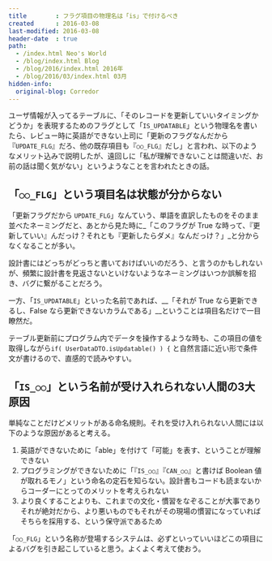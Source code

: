 ```yaml
---
title        : フラグ項目の物理名は「is」で付けるべき
created      : 2016-03-08
last-modified: 2016-03-08
header-date  : true
path:
  - /index.html Neo's World
  - /blog/index.html Blog
  - /blog/2016/index.html 2016年
  - /blog/2016/03/index.html 03月
hidden-info:
  original-blog: Corredor
---
```


ユーザ情報が入ってるテーブルに、「そのレコードを更新していいタイミングかどうか」を表現するためのフラグとして「`IS_UPDATABLE`」という物理名を書いたら、レビュー時に英語ができない上司に「更新のフラグなんだから『`UPDATE_FLG`』だろ、他の既存項目も『`○○_FLG`』だし」と言われ、以下のようなメリット込みで説明したが、遠回しに「私が理解できないことは間違いだ、お前の話は聞く気がない」というようなことを言われたときの話。

## 「`○○_FLG`」という項目名は状態が分からない

「更新フラグだから `UPDATE_FLG`」なんていう、単語を直訳したものをそのまま並べたネーミングだと、あとから見た時に_「このフラグが True な時って、『更新していい』んだっけ？それとも『更新したらダメ』なんだっけ？」_と分からなくなることが多い。

設計書にはどっちがどっちと書いておけばいいのだろう、と言うのかもしれないが、頻繁に設計書を見返さないといけないようなネーミングはいつか誤解を招き、バグに繋がることだろう。

一方、「`IS_UPDATABLE`」といった名前であれば、__「それが True なら更新できるし、False なら更新できないカラムである」__ということは項目名だけで一目瞭然だ。

テーブル更新前にプログラム内でデータを操作するような時も、この項目の値を取得しながら`if( UserDataDTO.isUpdatable() ) {` と自然言語に近い形で条件文が書けるので、直感的で読みやすい。

## 「`IS_○○`」という名前が受け入れられない人間の3大原因

単純なことだけどメリットがある命名規則。それを受け入れられない人間には以下のような原因があると考える。

1. 英語ができないために「able」を付けて「可能」を表す、ということが理解できない
2. プログラミングができないために「『`IS_○○`』『`CAN_○○`』と書けば Boolean 値が取れるモノ」という命名の定石を知らない。設計書もコードも読まないからコーダーにとってのメリットを考えられない
3. より良くすることよりも、これまでの文化・慣習をなぞることが大事でありそれが絶対だから、より悪いものでもそれがその現場の慣習になっていればそちらを採用する、という保守派であるため

「`○○_FLG`」という名称が登場するシステムは、必ずといっていいほどこの項目によるバグを引き起こしていると思う。よくよく考えて使おう。
